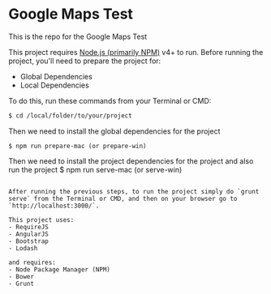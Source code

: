 # Google Maps Test
This is the repo for the Google Maps Test

This project requires [Node.js (primarily NPM)](https://nodejs.org/) v4+ to run. Before running the project, you'll need to prepare the project for:
- Global Dependencies
- Local Dependencies

To do this, run these commands from your Terminal or CMD:
```sh
$ cd /local/folder/to/your/project
```
Then we need to install the global dependencies for the project
```
$ npm run prepare-mac (or prepare-win)
```
Then we need to install the project dependencies for the project and also run the project
$ npm run serve-mac (or serve-win)
```

After running the previous steps, to run the project simply do `grunt serve` from the Terminal or CMD, and then on your browser go to `http://localhost:3000/`.

This project uses:
- RequireJS
- AngularJS
- Bootstrap
- Lodash

and requires:
- Node Package Manager (NPM)
- Bower
- Grunt
